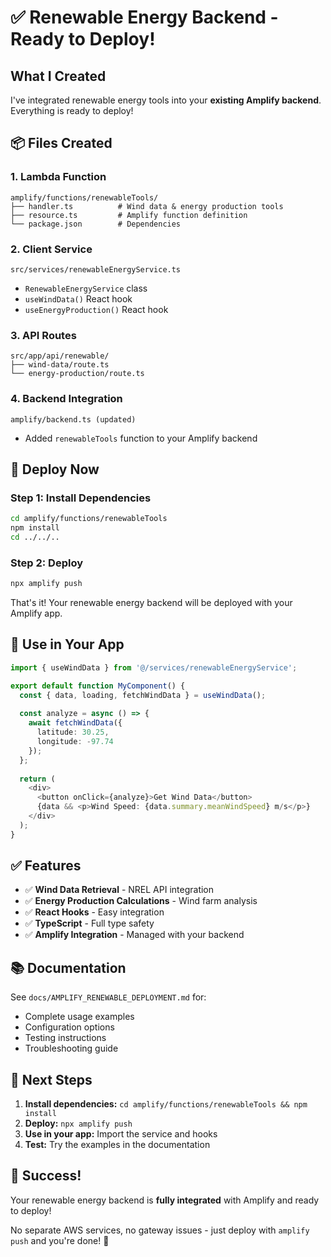 # ✅ Renewable Energy Backend - Ready to Deploy!

## What I Created

I've integrated renewable energy tools into your **existing Amplify backend**. Everything is ready to deploy!

## 📦 Files Created

### 1. Lambda Function
```
amplify/functions/renewableTools/
├── handler.ts          # Wind data & energy production tools
├── resource.ts         # Amplify function definition
└── package.json        # Dependencies
```

### 2. Client Service
```
src/services/renewableEnergyService.ts
```
- `RenewableEnergyService` class
- `useWindData()` React hook
- `useEnergyProduction()` React hook

### 3. API Routes
```
src/app/api/renewable/
├── wind-data/route.ts
└── energy-production/route.ts
```

### 4. Backend Integration
```
amplify/backend.ts (updated)
```
- Added `renewableTools` function to your Amplify backend

## 🚀 Deploy Now

### Step 1: Install Dependencies

```bash
cd amplify/functions/renewableTools
npm install
cd ../../..
```

### Step 2: Deploy

```bash
npx amplify push
```

That's it! Your renewable energy backend will be deployed with your Amplify app.

## 📖 Use in Your App

```typescript
import { useWindData } from '@/services/renewableEnergyService';

export default function MyComponent() {
  const { data, loading, fetchWindData } = useWindData();
  
  const analyze = async () => {
    await fetchWindData({
      latitude: 30.25,
      longitude: -97.74
    });
  };
  
  return (
    <div>
      <button onClick={analyze}>Get Wind Data</button>
      {data && <p>Wind Speed: {data.summary.meanWindSpeed} m/s</p>}
    </div>
  );
}
```

## ✅ Features

- ✅ **Wind Data Retrieval** - NREL API integration
- ✅ **Energy Production Calculations** - Wind farm analysis
- ✅ **React Hooks** - Easy integration
- ✅ **TypeScript** - Full type safety
- ✅ **Amplify Integration** - Managed with your backend

## 📚 Documentation

See `docs/AMPLIFY_RENEWABLE_DEPLOYMENT.md` for:
- Complete usage examples
- Configuration options
- Testing instructions
- Troubleshooting guide

## 🎯 Next Steps

1. **Install dependencies:** `cd amplify/functions/renewableTools && npm install`
2. **Deploy:** `npx amplify push`
3. **Use in your app:** Import the service and hooks
4. **Test:** Try the examples in the documentation

## 🎉 Success!

Your renewable energy backend is **fully integrated** with Amplify and ready to deploy!

No separate AWS services, no gateway issues - just deploy with `amplify push` and you're done! 🚀
